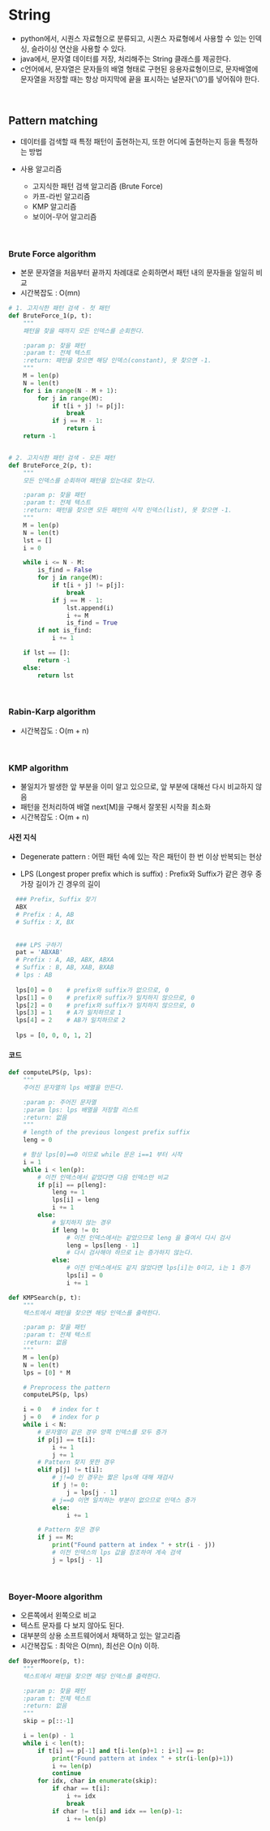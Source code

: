 # String

* python에서, 시퀀스 자료형으로 분류되고, 시퀀스 자료형에서 사용할 수 있는 인덱싱, 슬라이싱 연산을 사용할 수 있다.
* java에서, 문자열 데이터를 저장, 처리해주는 String 클래스를 제공한다.
* c언어에서, 문자열은 문자들의 배열 형태로 구현된 응용자료형이므로, 문자배열에 문자열을 저장할 때는 항상 마지막에 끝을 표시하는 널문자('\0')를 넣어줘야 한다.

<br>

## Pattern matching

* 데이터를 검색할 때 특정 패턴이 출현하는지, 또한 어디에 출현하는지 등을 특정하는 방법

* 사용 알고리즘
  * 고지식한 패턴 검색 알고리즘 (Brute Force)
  * 카프-라빈 알고리즘
  * KMP 알고리즘
  * 보이어-무어 알고리즘

<br>

### Brute Force algorithm

* 본문 문자열을 처음부터 끝까지 차례대로 순회하면서 패턴 내의 문자들을 일일히 비교
* 시간복잡도 : O(mn)

```python
# 1. 고지식한 패턴 검색 - 첫 패턴
def BruteForce_1(p, t):
    """
    패턴을 찾을 때까지 모든 인덱스를 순회한다.

    :param p: 찾을 패턴
    :param t: 전체 텍스트
    :return: 패턴을 찾으면 해당 인덱스(constant), 못 찾으면 -1.
    """
    M = len(p)
    N = len(t)
    for i in range(N - M + 1):
        for j in range(M):
            if t[i + j] != p[j]:
                break
            if j == M - 1:
                return i
    return -1


# 2. 고지식한 패턴 검색 - 모든 패턴
def BruteForce_2(p, t):
    """
    모든 인덱스를 순회하며 패턴을 있는대로 찾는다.

    :param p: 찾을 패턴
    :param t: 전체 텍스트
    :return: 패턴을 찾으면 모든 패턴의 시작 인덱스(list), 못 찾으면 -1.
    """
    M = len(p)
    N = len(t)
    lst = []
    i = 0

    while i <= N - M:
        is_find = False
        for j in range(M):
            if t[i + j] != p[j]:
                break
            if j == M - 1:
                lst.append(i)
                i += M
                is_find = True
        if not is_find:
            i += 1

    if lst == []:
        return -1
    else:
        return lst
```

<br>

### Rabin-Karp algorithm

* 시간복잡도 : O(m + n)

<br>

### KMP algorithm

* 불일치가 발생한  앞 부분을 이미 알고 있으므로, 앞 부분에 대해선 다시 비교하지 않음
* 패턴을 전처리하여 배열 next[M]을 구해서 잘못된 시작을 최소화
* 시간복잡도 : O(m + n)

#### 사전 지식

* Degenerate pattern : 어떤 패턴 속에 있는 작은 패턴이 한 번 이상 반복되는 현상

* LPS (Longest proper prefix which is suffix) : Prefix와 Suffix가 같은 경우 중 가장 길이가 긴 경우의 길이

```python
  ### Prefix, Suffix 찾기
  ABX
  # Prefix : A, AB
  # Suffix : X, BX
  
  
  ### LPS 구하기
  pat = 'ABXAB'
  # Prefix : A, AB, ABX, ABXA
  # Suffix : B, AB, XAB, BXAB
  # lps : AB
  
  lps[0] = 0	# prefix와 suffix가 없으므로, 0
  lps[1] = 0	# prefix와 suffix가 일치하지 않으므로, 0
  lps[2] = 0	# prefix와 suffix가 일치하지 않으므로, 0
  lps[3] = 1	# A가 일치하므로 1
  lps[4] = 2	# AB가 일치하므로 2
  
  lps = [0, 0, 0, 1, 2]
```

#### 코드

```python
def computeLPS(p, lps):
    """
    주어진 문자열의 lps 배열을 만든다.

    :param p: 주어진 문자열
    :param lps: lps 배열을 저장할 리스트
    :return: 없음
    """
    # length of the previous longest prefix suffix
    leng = 0

    # 항상 lps[0]==0 이므로 while 문은 i==1 부터 시작
    i = 1
    while i < len(p):
        # 이전 인덱스에서 같았다면 다음 인덱스만 비교
        if p[i] == p[leng]:
            leng += 1
            lps[i] = leng
            i += 1
        else:
            # 일치하지 않는 경우
            if leng != 0:
                # 이전 인덱스에서는 같았으므로 leng 을 줄여서 다시 검사
                leng = lps[leng - 1]
                # 다시 검사해야 하므로 i는 증가하지 않는다.
            else:
                # 이전 인덱스에서도 같지 않았다면 lps[i]는 0이고, i는 1 증가
                lps[i] = 0
                i += 1

def KMPSearch(p, t):
    """
    텍스트에서 패턴을 찾으면 해당 인덱스를 출력한다.

    :param p: 찾을 패턴
    :param t: 전체 텍스트
    :return: 없음
    """
    M = len(p)
    N = len(t)
    lps = [0] * M

    # Preprocess the pattern
    computeLPS(p, lps)

    i = 0   # index for t
    j = 0   # index for p
    while i < N:
        # 문자열이 같은 경우 양쪽 인덱스를 모두 증가
        if p[j] == t[i]:
            i += 1
            j += 1
        # Pattern 찾지 못한 경우
        elif p[j] != t[i]:
            # j!=0 인 경우는 짧은 lps에 대해 재검사
            if j != 0:
                j = lps[j - 1]
            # j==0 이면 일치하는 부분이 없으므로 인덱스 증가
            else:
                i += 1

        # Pattern 찾은 경우
        if j == M:
            print("Found pattern at index " + str(i - j))
            # 이전 인덱스의 lps 값을 참조하여 계속 검색
            j = lps[j - 1]
```

<br>

### Boyer-Moore algorithm

* 오른쪽에서 왼쪽으로 비교
* 텍스트 문자를 다 보지 않아도 된다.
* 대부분의 상용 소프트웨어에서 채택하고 있는 알고리즘
* 시간복잡도 : 최악은 O(mn), 최선은 O(n) 이하.

```python
def BoyerMoore(p, t):
    """
    텍스트에서 패턴을 찾으면 해당 인덱스를 출력한다.

    :param p: 찾을 패턴
    :param t: 전체 텍스트
    :return: 없음
    """
    skip = p[::-1]

    i = len(p) - 1
    while i < len(t):
        if t[i] == p[-1] and t[i-len(p)+1 : i+1] == p:
            print("Found pattern at index " + str(i-len(p)+1))
            i += len(p)
            continue
        for idx, char in enumerate(skip):
            if char == t[i]:
                i += idx
                break
            if char != t[i] and idx == len(p)-1:
                i += len(p)
```



